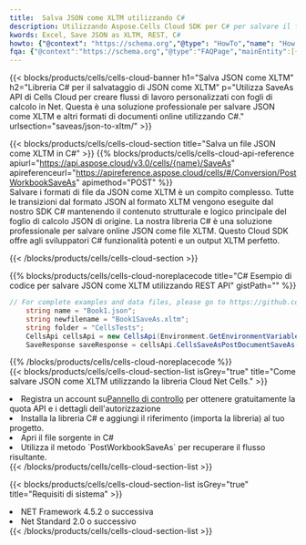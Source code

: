 ```yaml
---
title:  Salva JSON come XLTM utilizzando C#
description: Utilizzando Aspose.Cells Cloud SDK per C# per salvare il file in formato JSON come file in formato XLTM.
kwords: Excel, Save JSON as XLTM, REST, C#
howto: {"@context": "https://schema.org","@type": "HowTo","name": "How to save JSON as XLTM using the Cells Cloud Net library.","description": "How to save JSON as XLTM using the Cells Cloud Net library.","image": {"@type": "ImageObject"},"url": "/net/saveas/json-to-xltm/","step": [{ "@type": "HowToStep","name": "How to save JSON as XLTM using the Cells Cloud Net library. step 1", "image": {"@type": "ImageObject",},"url": "/net/saveas/json-to-xltm/","text": "Register an account at <a href='https://dashboard.aspose.cloud/'>Dashboard</a> to get free API quota & authorization details",},{ "@type": "HowToStep","name": "How to save JSON as XLTM using the Cells Cloud Net library. step 1", "image": {"@type": "ImageObject",},"url": "/net/saveas/json-to-xltm/","text": "Install C# library and add the reference (import the library) to your project.",},{ "@type": "HowToStep","name": "How to save JSON as XLTM using the Cells Cloud Net library. step 1", "image": {"@type": "ImageObject",},"url": "/net/saveas/json-to-xltm/","text": "Open the source file in C#",},{ "@type": "HowToStep","name": "How to save JSON as XLTM using the Cells Cloud Net library. step 1", "image": {"@type": "ImageObject",},"url": "/net/saveas/json-to-xltm/","text": "Use the `PostWorkbookSaveAs` method to retrieve the resulting stream.",}, ],"supply": {"@type": "HowToSupply","name": "document"},"tool": [{"@type": "HowToTool","name": "Visual Studio, Visual Studio Code, Rider"},{"@type": "HowToTool","name": "Aspose Cells"}],"totalTime": "PT6M"}
fqa: {"@context":"https://schema.org","@type":"FAQPage","mainEntity":[{"@type":"Question","name":"Why save file as other formats file in C# using REST API?","acceptedAnswer":{"@type":"Answer","text":"Documents are encoded in many ways, and some files may be incompatible with the software you use. To open and read such files, just save them as appropriate file formats.<br/><ol><li>Install .NET SDK and add the reference (import the library) to your project.</li><li>Open the source file in C# using REST API.</li><li>Call the PostWorkbookSaveAsRequest() method, passing an output filename with required extension.</li><li>Get the result of save as a separate file.</li></ol>"}},{"@type":"Question","name":"What file formats can I save as with your C# library?","acceptedAnswer":{"@type":"Answer","text":"We support a variety of file formats for conversion using .NET library, including XLSX, Excel, xls , PDF, CSV, HTML, Markdown, XML, PNG, JPG, TIFF, Json, TXT and many more."}},{"@type":"Question","name":"What is the maximum allowed file size for conversion using this .NET library?","acceptedAnswer":{"@type":"Answer","text":"There are no file size limits for format conversions using .NET library."}}]}
---
```

{{< blocks/products/cells/cells-cloud-banner h1="Salva JSON come XLTM" h2="Libreria C# per il salvataggio di JSON come XLTM" p="Utilizza SaveAs API di Cells Cloud per creare flussi di lavoro personalizzati con fogli di calcolo in Net. Questa è una soluzione professionale per salvare JSON come XLTM e altri formati di documenti online utilizzando C#." urlsection="saveas/json-to-xltm/" >}}

{{< blocks/products/cells/cells-cloud-section title="Salva un file JSON come XLTM in C#" >}}
{{% blocks/products/cells/cells-cloud-api-reference apiurl="https://api.aspose.cloud/v3.0/cells/{name}/SaveAs" apireferenceurl="https://apireference.aspose.cloud/cells/#/Conversion/PostWorkbookSaveAs" apimethod="POST" %}}
<br/>
Salvare i formati di file da JSON come XLTM è un compito complesso. Tutte le transizioni dal formato JSON al formato XLTM vengono eseguite dal nostro SDK C# mantenendo il contenuto strutturale e logico principale del foglio di calcolo JSON di origine. La nostra libreria C# è una soluzione professionale per salvare online JSON come file XLTM. Questo Cloud SDK offre agli sviluppatori C# funzionalità potenti e un output XLTM perfetto.

{{< /blocks/products/cells/cells-cloud-section >}}

{{% blocks/products/cells/cells-cloud-noreplacecode title="C# Esempio di codice per salvare JSON come XLTM utilizzando REST API" gistPath="" %}}
  
```cs
// For complete examples and data files, please go to https://github.com/aspose-cells-cloud/aspose-cells-cloud-dotnet/
    string name = "Book1.json";
    string newfilename = "Book1SaveAs.xltm";
    string folder = "CellsTests";
    CellsApi cellsApi = new CellsApi(Environment.GetEnvironmentVariable("ProductClientId"), Environment.GetEnvironmentVariable("ProductClientSecret"));
    SaveResponse saveResponse = cellsApi.CellsSaveAsPostDocumentSaveAs(name, null, newfilename, null,null,folder);
```
  
{{% /blocks/products/cells/cells-cloud-noreplacecode %}}
<br/>
{{< blocks/products/cells/cells-cloud-section-list isGrey="true" title="Come salvare JSON come XLTM utilizzando la libreria Cloud Net Cells." >}}
<li> Registra un account su<a href="https://dashboard.aspose.cloud/">Pannello di controllo</a> per ottenere gratuitamente la quota API e i dettagli dell'autorizzazione</li>
<li>Installa la libreria C# e aggiungi il riferimento (importa la libreria) al tuo progetto.</li>
<li>Apri il file sorgente in C#</li>
<li>Utilizza il metodo `PostWorkbookSaveAs` per recuperare il flusso risultante.</li>
{{< /blocks/products/cells/cells-cloud-section-list >}}

{{< blocks/products/cells/cells-cloud-section-list isGrey="true" title="Requisiti di sistema" >}}
<li>NET Framework 4.5.2 o successiva</li>
<li>Net Standard 2.0 o successivo</li>
{{< /blocks/products/cells/cells-cloud-section-list >}}
